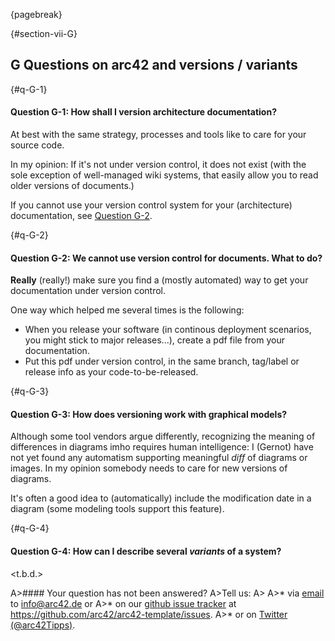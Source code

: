 {pagebreak}

{#section-vii-G}
## G Questions on arc42 and versions / variants


{#q-G-1}
#### Question G-1: How shall I version architecture documentation?

At best with the same strategy, processes and tools like to
care for your source code.

In my opinion: If it's not under version control,
it does not exist (with the sole exception of well-managed
  wiki systems, that easily allow you to read older versions of
  documents.)

If you cannot use your version control system for your
(architecture) documentation, see [Question G-2](#q-G-2).

{#q-G-2}
#### Question G-2: We cannot use version control for documents. What to do?

**Really** (really!) make sure you find a (mostly automated)
way to get your documentation under version control.

One way which helped me several times is the following:

* When you release your software (in continous deployment
  scenarios, you might stick to major releases...),
  create a pdf file from your documentation.
* Put this pdf under version control, in the same branch,
tag/label or release info as your code-to-be-released.


{#q-G-3}
#### Question G-3: How does versioning work with graphical models?

Although some tool vendors argue differently, recognizing the meaning
of differences in diagrams imho requires human intelligence:
I (Gernot) have not yet found any automatism supporting meaningful _diff_
of diagrams or images. In my opinion somebody needs to care for
new versions of diagrams.

It's often a good idea to (automatically) include the modification date
in a diagram (some modeling tools support this feature).



{#q-G-4}
#### Question G-4: How can I describe several _variants_ of a system?

<t.b.d.>


A>#### Your question has not been answered?
A>Tell us:
A>
A>* via [email](mailto:info@arc42.de) to info@arc42.de or
A>* on our [github issue tracker](https://github.com/arc42/arc42-template/issues) at https://github.com/arc42/arc42-template/issues.
A>* or on [Twitter (@arc42Tipps)](https://twitter.com/arc42Tipps).
